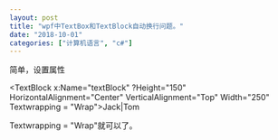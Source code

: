```yaml
---
layout: post
title: "wpf中TextBox和TextBlock自动换行问题。"
date: "2018-10-01"
categories: ["计算机语言", "c#"]
---
```


简单，设置属性

<TextBlock x:Name="textBlock" ?Height="150" HorizontalAlignment="Center" VerticalAlignment="Top" Width="250" Textwrapping = "Wrap"\>Jack|Tom</TextBlock>

Textwrapping = "Wrap"就可以了。
